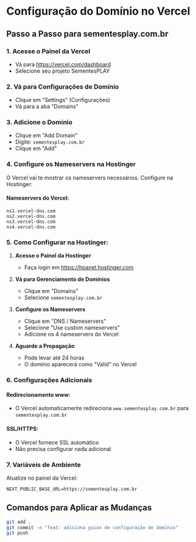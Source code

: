 # Configuração do Domínio no Vercel

## Passo a Passo para sementesplay.com.br

### 1. Acesse o Painel da Vercel
- Vá para https://vercel.com/dashboard
- Selecione seu projeto SementesPLAY

### 2. Vá para Configurações de Domínio
- Clique em "Settings" (Configurações)
- Vá para a aba "Domains"

### 3. Adicione o Domínio
- Clique em "Add Domain"
- Digite: `sementesplay.com.br`
- Clique em "Add"

### 4. Configure os Nameservers na Hostinger

O Vercel vai te mostrar os nameservers necessários. Configure na Hostinger:

#### Nameservers do Vercel:
```
ns1.vercel-dns.com
ns2.vercel-dns.com
ns3.vercel-dns.com
ns4.vercel-dns.com
```

### 5. Como Configurar na Hostinger:

1. **Acesse o Painel da Hostinger**
   - Faça login em https://hpanel.hostinger.com

2. **Vá para Gerenciamento de Domínios**
   - Clique em "Domains"
   - Selecione `sementesplay.com.br`

3. **Configure os Nameservers**
   - Clique em "DNS / Nameservers"
   - Selecione "Use custom nameservers"
   - Adicione os 4 nameservers do Vercel

4. **Aguarde a Propagação**
   - Pode levar até 24 horas
   - O domínio aparecerá como "Valid" no Vercel

### 6. Configurações Adicionais

#### Redirecionamento www:
- O Vercel automaticamente redireciona `www.sementesplay.com.br` para `sementesplay.com.br`

#### SSL/HTTPS:
- O Vercel fornece SSL automático
- Não precisa configurar nada adicional

### 7. Variáveis de Ambiente

Atualize no painel da Vercel:
```
NEXT_PUBLIC_BASE_URL=https://sementesplay.com.br
```

## Comandos para Aplicar as Mudanças

```bash
git add .
git commit -m "feat: adiciona guias de configuração de domínio"
git push
``` 